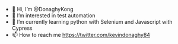 - 👋 Hi, I’m @DonaghyKong
- 👀 I’m interested in test automation
- 🌱 I’m currently learning python with Selenium and Javascript with Cypress
- 📫 How to reach me https://twitter.com/kevindonaghy84


<!---
DonaghyKong/DonaghyKong is a ✨ special ✨ repository because its `README.md` (this file) appears on your GitHub profile.
You can click the Preview link to take a look at your changes.
--->
